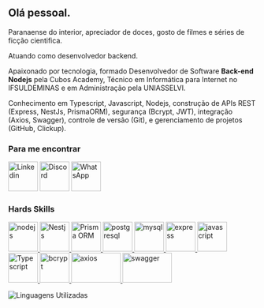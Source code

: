 <html>
  <body>
    <main>
      <section>
        <h1>Olá pessoal.</h1>
      </section>
      <section>
        <p>
          Paranaense do interior, apreciador de doces, gosto de filmes e séries de ficção cientifica.
        </p>
        <p>
          Atuando como desenvolvedor backend.
        <p>
          Apaixonado por tecnologia, formado Desenvolvedor de Software <strong>Back-end Nodejs</strong> pela Cubos Academy, Técnico em Informática para Internet no IFSULDEMINAS e em Administração pela UNIASSELVI.
        </p>
        <p>
          Conhecimento em Typescript, Javascript, Nodejs, construção de APIs REST (Express, NestJs, PrismaORM), segurança (Bcrypt, JWT), integração (Axios, Swagger), controle de versão (Git), e gerenciamento de projetos (GitHub, Clickup).
        </p>
      </section>
      <section>
        <h3>Para me encontrar</h3>
        <p>
          <a href="https://www.linkedin.com/in/paulors1206/" target="blank"
            ><img
              src="https://expertdigital.net/wp-content/uploads/2018/11/linkedin-logo.png"
              alt="Linkedin"
              height="60"
              width="60"
          /></a>
          <a href="https://discord.gg/PRS#1354" target="blank"
            ><img
              src="https://logodownload.org/wp-content/uploads/2017/11/discord-logo-0.png"
              alt="Discord"
              height="60"
              width="60"
          /></a>
          <a
            href="https://api.whatsapp.com/send?phone=5516991867675"
            target="blank"
            ><img
              src="https://logodownload.org/wp-content/uploads/2015/04/whatsapp-logo-png-0.png"
              alt="WhatsApp"
              height="60"
              width="60"
          /></a>
        </p>
      </section>
      <section>
        <h3>Hards Skills</h3>
        <p>
          <a href="https://nodejs.org" target="_blank" rel="noreferrer">
            <img
              src="https://upload.wikimedia.org/wikipedia/commons/d/d9/Node.js_logo.svg"
              alt="nodejs"
              width="60"
              height="60"
            />
          </a>
           <a href="https://nestjs.com/" target="_blank" rel="noreferrer">
            <img
              src="https://d33wubrfki0l68.cloudfront.net/e937e774cbbe23635999615ad5d7732decad182a/26072/logo-small.ede75a6b.svg"
              alt="Nestjs"
              width="60"
              height="60"
            />
          </a>
          <a href="https://www.prisma.io/" target="_blank" rel="noreferrer">
            <img
              src="https://avatars.githubusercontent.com/u/17219288?s=280&v=4"
              alt="Prisma ORM"
              width="60"
              height="60"
            />
          </a>
          <a href="https://www.postgresql.org" target="_blank" rel="noreferrer">
            <img
              src="https://upload.wikimedia.org/wikipedia/commons/2/29/Postgresql_elephant.svg"
              alt="postgresql"
              width="60"
              height="60"
            />
          </a>
          <a href="https://www.mysql.com/" target="_blank" rel="noreferrer">
            <img
              src="https://www.freepnglogos.com/uploads/logo-mysql-png/logo-mysql-mysql-logo-png-images-are-download-crazypng-21.png"
              alt="mysql"
              width="60"
              height="60"
            />
          </a>
          <a href="https://expressjs.com/" target="_blank" rel="noreferrer">
            <img
              src="https://wsofter.com/wp-content/uploads/2017/12/node-express.png"
              alt="express"
              width="60"
              height="60"
            />
          </a>
          <a
            href="https://developer.mozilla.org/pt-BR/docs/Web/JavaScript"
            target="_blank"
            rel="noreferrer"
          >
            <img
              src="https://upload.wikimedia.org/wikipedia/commons/thumb/9/99/Unofficial_JavaScript_logo_2.svg/800px-Unofficial_JavaScript_logo_2.svg.png"
              alt="javascript"
              width="60"
              height="60"
            />
          </a>
          <a
            href="https://www.typescriptlang.org/docs/"
            target="_blank"
            rel="noreferrer"
          >
            <img
              src="https://upload.wikimedia.org/wikipedia/commons/4/4c/Typescript_logo_2020.svg"
              alt="Typescript "
              width="60"
              height="60"
            />
          </a>
           <a
            href="https://www.npmjs.com/package/bcrypt"
            target="_blank"
            rel="noreferrer"
          >
            <img
              src="https://img.stackshare.io/package/19054/default_2be036aaca5c71baf790e00f1ef80dd37a625905.png"
              alt="bcrypt"
              width="60"
              height="60"
            />
          </a>
          <a
            href="https://axios-http.com/ptbr/docs/intro"
            target="_blank"
            rel="noreferrer"
          >
            <img
              src="https://axios-http.com/assets/logo.svg"
              alt="axios"
              width="100"
              height="60"
            />
          </a>
          <a
            href="https://swagger.io/tools/swagger-ui/"
            target="_blank"
            rel="noreferrer"
          >
            <img
              src="https://static1.smartbear.co/swagger/media/assets/images/swagger_logo.svg"
              alt="swagger"
              width="100"
              height="60"
            />
          </a>
        </p>
      </section>
      <section>
        <p>
          <img
            src="https://github-readme-stats.vercel.app/api/top-langs/?username=prsonda&layout=compact&custom_title=Linguagens%20%mais%20%utilizadas&theme=dracula"
            alt="Linguagens Utilizadas"
          />
        </p>
      </section>
    </main>
  </body>
</html>
